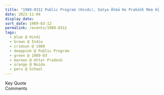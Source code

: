 ```yaml
---
title: "1989-0312 Public Program (Hindi), Satya Ātmā Ke Prakāśh Meṃ Hī Jānā Jā Sakatā Hai (Truth Can Be Known only in the Light of the Spirit), Public School, Noida, Uttar Pradesh, India"
date: 2023-11-04
display_date: 
sort_date: 1989-03-12
permalink: /events/1989-0312
tags:
  - blue @ Hindi
  - brown @ India
  - crimson @ 1989
  - deeppink @ Public Program
  - green @ 1989-03
  - maroon @ Uttar Pradesh
  - orange @ Noida
  - peru @ School
---
```


<wave-list>
  <list-title color="green" width="75">Key Quote</list-title>
  <list-item color="BlanchedAlmond"  width="200"></list-item>
  <list-item color="Lavender"></list-item>
  <list-item color="BlanchedAlmond"></list-item>
</wave-list>

<br>

<wave-list>
  <list-title color="green" width="75">Comments</list-title>
  <list-item color="BlanchedAlmond"  width="200"></list-item>
  <list-item color="Lavender"></list-item>
  <list-item color="BlanchedAlmond"></list-item>
</wave-list>